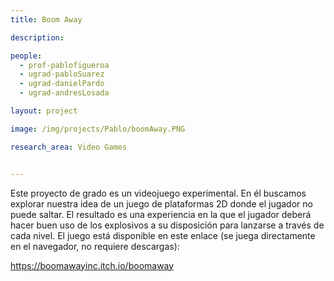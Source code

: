 ```yaml
---
title: Boom Away

description: 

people:
  - prof-pablofigueroa
  - ugrad-pabloSuarez
  - ugrad-danielPardo
  - ugrad-andresLosada

layout: project

image: /img/projects/Pablo/boomAway.PNG

research_area: Video Games


---
```


Este proyecto de grado es un videojuego experimental. En él buscamos explorar nuestra idea de un juego de plataformas 2D donde el jugador no puede saltar. El resultado es una experiencia en la que el jugador deberá hacer buen uso de los explosivos a su disposición para lanzarse a través de cada nivel. El juego está disponible en este enlace (se juega directamente en el navegador, no requiere descargas):

<a href="https://boomawayinc.itch.io/boomaway">https://boomawayinc.itch.io/boomaway</a>